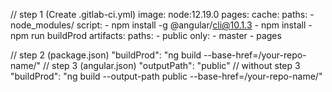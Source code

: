 // step 1 (Create .gitlab-ci.yml)
image: node:12.19.0
pages:
  cache:
    paths:
      - node_modules/
  script:
    - npm install -g @angular/cli@10.1.3
    - npm install
    - npm run buildProd
  artifacts:
    paths:
      - public
  only:
    - master
    - pages

// step 2 (package.json)
"buildProd": "ng build --base-href=/your-repo-name/"
// step 3 (angular.json)
"outputPath": "public"
// without step 3 
"buildProd": "ng build --output-path public --base-href=/your-repo-name/"